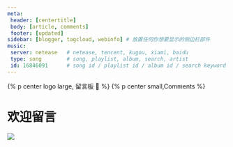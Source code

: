 ```yaml
---
meta:
 header: [centertitle]
 body: [article, comments]
 footer: [updated]
sidebar: [blogger, tagcloud, webinfo] # 放置任何你想要显示的侧边栏部件
music:
 server: netease   # netease, tencent, kugou, xiami, baidu
 type: song        # song, playlist, album, search, artist
 id: 16846091      # song id / playlist id / album id / search keyword
---
```


{% p center logo large, 留言板 📘 %}
{% p center small,Comments %}


# 欢迎留言 <i class="fas fa-signature"></i><i class="fas fa-pen-nib"></i>
![](https://es-blogimg.oss-cn-hangzhou.aliyuncs.com/img/wallhaven-42kgzg%20%281%29.png)